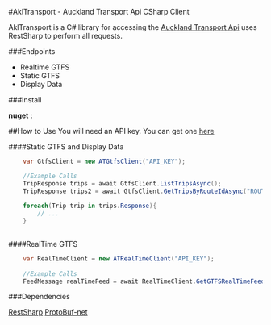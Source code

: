 #AklTransport - Auckland Transport Api CSharp Client

AklTransport is a C# library for accessing the [Auckland Transport Api](https://dev-portal.at.govt.nz/)
uses RestSharp to perform all requests.

###Endpoints

* Realtime GTFS
* Static GTFS
* Display Data

###Install

**nuget** : 

##How to Use
You will need an API key. You can get one [here](https://dev-portal.at.govt.nz/)

####Static GTFS and Display Data
```c#
    var GtfsClient = new ATGtfsClient("API_KEY");

    //Example Calls
    TripResponse trips = await GtfsClient.ListTripsAsync();
    TripResponse trips2 = await GtfsClient.GetTripsByRouteIdAsync("ROUTE_ID")
    
    foreach(Trip trip in trips.Response){
        // ...
    }
    
```

####RealTime GTFS

```c#
    var RealTimeClient = new ATRealTimeClient("API_KEY");
    
    //Example Calls
    FeedMessage realTimeFeed = await RealTimeClient.GetGTFSRealTimeFeed();
```

###Dependencies 

[RestSharp](https://github.com/restsharp/RestSharp)
[ProtoBuf-net](https://github.com/mgravell/protobuf-net)